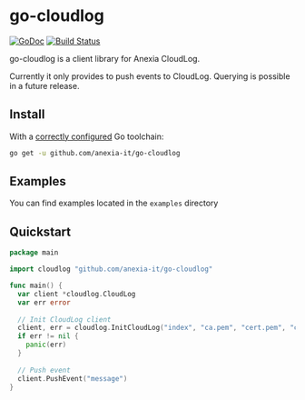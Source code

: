 go-cloudlog
===

[![GoDoc](https://godoc.org/github.com/anexia-it/go-cloudlog?status.svg)](https://godoc.org/github.com/anexia-it/go-cloudlog)
[![Build Status](https://travis-ci.org/anexia-it/go-cloudlog.svg?branch=master)](https://travis-ci.org/anexia-it/go-cloudlog)

go-cloudlog is a client library for Anexia CloudLog.

Currently it only provides to push events to CloudLog. Querying is possible in a future release.

## Install

With a [correctly configured](https://golang.org/doc/install#testing) Go toolchain:

```sh
go get -u github.com/anexia-it/go-cloudlog
```

## Examples

You can find examples located in the `examples` directory

## Quickstart

```go
package main

import cloudlog "github.com/anexia-it/go-cloudlog"

func main() {
  var client *cloudlog.CloudLog
  var err error
  
  // Init CloudLog client
  client, err = cloudlog.InitCloudLog("index", "ca.pem", "cert.pem", "cert.key")
  if err != nil {
    panic(err)
  }
  
  // Push event
  client.PushEvent("message")
}
```
